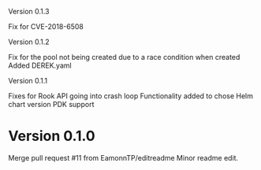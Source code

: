 Version 0.1.3

Fix for CVE-2018-6508

Version 0.1.2

Fix for the pool not being created due to a race condition when created
Added DEREK.yaml

Version 0.1.1

Fixes for Rook API going into crash loop
Functionality added to chose Helm chart version
PDK support


# Version 0.1.0

Merge pull request #11 from EamonnTP/editreadme
Minor readme edit.